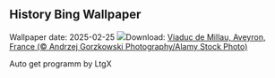 ## History Bing Wallpaper
Wallpaper date: 2025-02-25
![](https://www.bing.com/th?id=OHR.MillauBridge_FR-FR5934709762_UHD.jpg&w=1000)Download: [Viaduc de Millau, Aveyron, France (© Andrzej Gorzkowski Photography/Alamy Stock Photo)](https://www.bing.com/th?id=OHR.MillauBridge_FR-FR5934709762_UHD.jpg)

Auto get programm by LtgX
